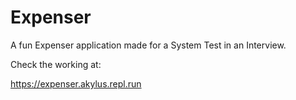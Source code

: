# Expenser
A fun Expenser application made for a System Test in an Interview.

Check the working at:

https://expenser.akylus.repl.run
